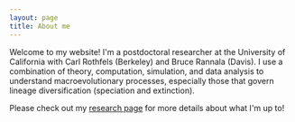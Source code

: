 ```yaml
---
layout: page
title: About me
---
```


Welcome to my website!
I'm a postdoctoral researcher at the University of California with Carl Rothfels (Berkeley) and Bruce Rannala (Davis).
I use a combination of theory, computation, simulation, and data analysis to understand macroevolutionary processes, especially those that govern lineage diversification (speciation and extinction).

Please check out my [research page](research.md) for more details about what I'm up to!
